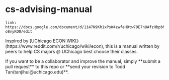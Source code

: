 # cs-advising-manual
```
link: https://docs.google.com/document/d/1i47N9Kh1xPsW4zwfeHOtw79E7n8AfzHbpbN-o8vyKO0/edit
```
<p>Inspired by [UChicago ECON WIKI]:(https://www.reddit.com/r/uchicago/wiki/econ), this is a manual written by peers to help CS majors @ UChicago best choose their classes.</p>

<p>If you want to be a collaborator and improve the manual, simply **submit a pull request** to this repo or **send your revision to Todd Tan(tanjihui@uchicago.edu)**.</p>
